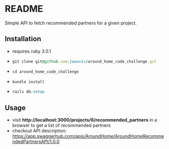 # README

Simple API to fetch recommended partners for a given project.

## Installation
* requires ruby 3.0.1
* ```ruby
  git clone git@github.com:jawosis/around_home_code_challenge.git
  ```
* ```ruby
  cd around_home_code_challenge
  ```
* ```ruby
  bundle install
  ```
* ```ruby
  rails db:setup
  ```


## Usage
* visit __http://localhost:3000/projects/6/recommended_partners__ in a browser to get a list of recommended partners
* checkout API description: https://app.swaggerhub.com/apis/AroundHome/AroundHomeRecommendedPartnersAPI/1.0.0

